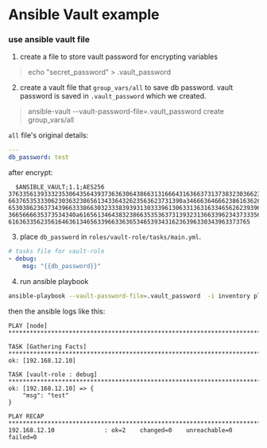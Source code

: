 Ansible Vault example
======================

### use ansible vault file

1. create a file to store vault password for encrypting variables

  > echo "secret_password" > .vault_password

2. create a vault file that `group_vars/all` to save db password. vault password is saved in `.vault_password` which we created.

  > ansible-vault --vault-password-file=.vault_password create group_vars/all

  `all` file's original details:

  ```yml
  ---
  db_password: test
  ```

  after encrypt:
  ```
    $ANSIBLE_VAULT;1.1;AES256
  37633561393332353064356439373636306438663131666431636637313738323036623838633730
  6637653533306230363238656134336432623563623731390a346663646662386163626262386439
  65303862363734396633386630323338393931303339613063313631633465626239396261353432
  3665666635373534340a616561346438323866353536373139323136633962343733356565353136
  61636335623561646361346563396633636534653934316236396330343963373765
  ```

3. place `db_password` in `roles/vault-role/tasks/main.yml`.

  ```yml
  # tasks file for vault-role
  - debug:
      msg: "{{db_password}}"
  ```

4. run ansible playbook

  ```sh
  ansible-playbook --vault-password-file=.vault_password  -i inventory playbook.yml
  ```

  then the ansible logs like this:
  ```
  PLAY [node] ************************************************************************************************************************************************

  TASK [Gathering Facts] *************************************************************************************************************************************
  ok: [192.168.12.10]

  TASK [vault-role : debug] **********************************************************************************************************************************
  ok: [192.168.12.10] => {
      "msg": "test"
  }

  PLAY RECAP *************************************************************************************************************************************************
  192.168.12.10              : ok=2    changed=0    unreachable=0    failed=0
  ```
